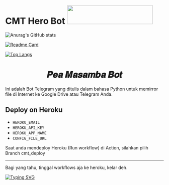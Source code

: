 <h1 align="left">
    <a target="_blank">
        CMT Hero Bot
        <img src="http://www.randomnoun.com/wpf/shell32-avi/tshell32_160.gif" width="272" height="60">
    </a>
</h1>


![Anurag's GitHub stats](https://github-readme-stats.vercel.app/api?username=NadifMasamba&show_icons=true&theme=radical)

[![Readme Card](https://github-readme-stats.vercel.app/api/pin/?username=NadifMasamba&repo=CMT-Hero)](https://github.com/NadifMasamba/CMT-Hero)


[![Top Langs](https://github-readme-stats.vercel.app/api/top-langs/?username=nadifmasamba)](https://github.com/NadifMasamba/CMT-Hero)


<h1 align="center">
  <b>𝑷𝒆𝒂 𝑴𝒂𝒔𝒂𝒎𝒃𝒂 𝑩𝒐𝒕</b>
</h1>

Ini adalah Bot Telegram yang ditulis dalam bahasa Python untuk memirror file di Internet ke Google Drive atau Telegram Anda.

## Deploy on Heroku

* `HEROKU_EMAIL`
* `HEROKU_API_KEY`
* `HEROKU_APP_NAME`
* `CONFIG_FILE_URL`

Saat anda mendeploy Heroku (Run workflow) di Action, silahkan pilih Branch cmt_deploy
_______________________________
Bagi yang tahu, tinggal workflows aja ke heroku, kelar deh.


[![Typing SVG](https://readme-typing-svg.herokuapp.com/?lines=𝑊𝑒𝑙𝑐𝑜𝑚𝑒!;Repo+B𝑦+Pea+Masamba;𝐴+𝑠𝑖𝑚𝑝𝑙𝑒+𝑎𝑛𝑑+𝑝𝑜𝑤𝑒𝑟𝑓𝑢𝑙+𝐵𝑜𝑡!;Speed+Good+Support+Leech+4𝐺𝐵)](https://github.com/NadifMasamba/CMT-Hero)

